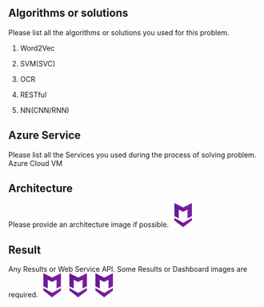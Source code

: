 ## Algorithms or solutions
Please list all the algorithms or solutions you used for this problem.
1. Word2Vec

2. SVM(SVC)

3. OCR

4. RESTful

5. NN(CNN/RNN)
 
## Azure Service
Please list all the Services you used during the process of solving problem.
Azure Cloud VM
 
## Architecture
Please provide an architecture image if possible.
![Architecture](https://github.com/adam-p/markdown-here/raw/master/src/common/images/icon48.png "Architecture")

 
## Result
Any Results or Web Service API. Some Results or Dashboard images are required.
![result1](https://github.com/adam-p/markdown-here/raw/master/src/common/images/icon48.png "result1")
![result2](https://github.com/adam-p/markdown-here/raw/master/src/common/images/icon48.png "result2")
![result3](https://github.com/adam-p/markdown-here/raw/master/src/common/images/icon48.png "result3")
